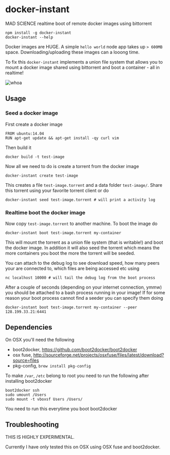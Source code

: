 # docker-instant

MAD SCIENCE realtime boot of remote docker images using bittorrent

```
npm install -g docker-instant
docker-instant --help
```

Docker images are HUGE. A simple `hello world` node app takes up `> 600MB` space.
Downloading/uploading these images can a looong time.

To fix this `docker-instant` implements a union file system that allows you to mount a docker image
shared using bittorrent and boot a container - all in realtime!

![whoa](http://i.imgur.com/rfFWukr.gif)

## Usage

### Seed a docker image

First create a docker image

```
FROM ubuntu:14.04
RUN apt-get update && apt-get install -qy curl vim
```

Then build it

```
docker build -t test-image
```

Now all we need to do is create a torrent from the docker image

```
docker-instant create test-image
```

This creates a file `test-image.torrent` and a data folder `test-image/`.
Share this torrent using your favorite torrent client or do

```
docker-instant seed test-image.torrent # will print a activity log
```

### Realtime boot the docker image

Now copy `test-image.torrent` to another machine.
To boot the image do

```
docker-instant boot test-image.torrent my-container
```

This will mount the torrent as a union file system (that is writable!) and boot the docker image.
In addition it will also seed the torrent which means the more containers you boot the more the torrent will be seeded.

You can attach to the debug log to see download speed, how many peers your are connected to, which files are being accessed etc using

```
nc localhost 10000 # will tail the debug log from the boot process
```

After a couple of seconds (depending on your internet connection, ymmw) you should be attached to a bash process
running in your image! If for some reason your boot process cannot find a seeder you can specify them doing

```
docker-instant boot test-image.torrent my-container --peer 128.199.33.21:6441
```

## Dependencies

On OSX you'll need the following

* boot2docker, https://github.com/boot2docker/boot2docker
* osx fuse, http://sourceforge.net/projects/osxfuse/files/latest/download?source=files
* pkg-config, `brew install pkg-config`

To make `/var`, `/etc` belong to root you need to run the following after installing boot2docker

```
boot2docker ssh
sudo umount /Users
sudo mount -t vboxsf Users /Users/
```

You need to run this everytime you boot boot2docker

## Troubleshooting

THIS IS HIGHLY EXPERIMENTAL.

Currently I have only tested this on OSX using OSX fuse and boot2docker.

